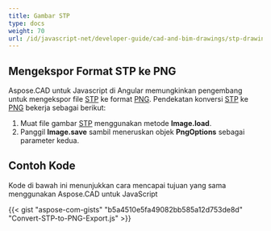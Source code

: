 ```yaml
---
title: Gambar STP
type: docs
weight: 70
url: /id/javascript-net/developer-guide/cad-and-bim-drawings/stp-drawings/
---
```


## **Mengekspor Format STP ke PNG**

Aspose.CAD untuk Javascript di Angular memungkinkan pengembang untuk mengekspor file [STP](https://docs.fileformat.com/3d/stp/) ke format [PNG](https://docs.fileformat.com/image/png/).
Pendekatan konversi [STP](https://docs.fileformat.com/3d/stp/) ke [PNG](https://docs.fileformat.com/image/png/) bekerja sebagai berikut:

1. Muat file gambar [STP](https://docs.fileformat.com/3d/stp/) menggunakan metode **Image.load**.
1. Panggil **Image.save** sambil meneruskan objek **PngOptions** sebagai parameter kedua.

## Contoh Kode

Kode di bawah ini menunjukkan cara mencapai tujuan yang sama menggunakan Aspose.CAD untuk JavaScript

{{< gist "aspose-com-gists" "b5a4510e5fa49082bb585a12d753de8d" "Convert-STP-to-PNG-Export.js" >}}
